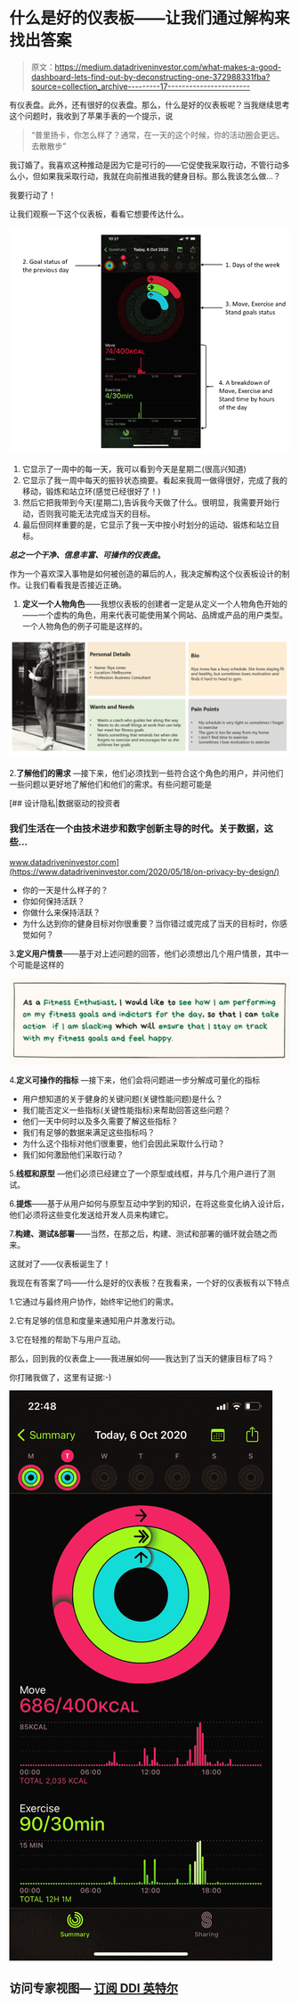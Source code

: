 # 什么是好的仪表板——让我们通过解构来找出答案

> 原文：<https://medium.datadriveninvestor.com/what-makes-a-good-dashboard-lets-find-out-by-deconstructing-one-372988331fba?source=collection_archive---------17----------------------->

有仪表盘。此外，还有很好的仪表盘。那么，什么是好的仪表板呢？当我继续思考这个问题时，我收到了苹果手表的一个提示，说

> “普里扬卡，你怎么样了？通常，在一天的这个时候，你的活动圈会更远。去散散步”

我订婚了。我喜欢这种推动是因为它是可行的——它促使我采取行动，不管行动多么小，但如果我采取行动，我就在向前推进我的健身目标。那么我该怎么做…？

我要行动了！

让我们观察一下这个仪表板，看看它想要传达什么。

![](img/b844835757699bde02da7a85d8b62792.png)

1.  它显示了一周中的每一天，我可以看到今天是星期二(很高兴知道)
2.  它显示了我一周中每天的振铃状态摘要。看起来我周一做得很好，完成了我的移动，锻炼和站立环(感觉已经很好了！)
3.  然后它把我带到今天(星期二),告诉我今天做了什么。很明显，我需要开始行动，否则我可能无法完成当天的目标。
4.  最后但同样重要的是，它显示了我一天中按小时划分的运动、锻炼和站立目标。

***总之一个干净、信息丰富、可操作的仪表盘*。**

作为一个喜欢深入事物是如何被创造的幕后的人，我决定解构这个仪表板设计的制作。让我们看看我是否接近正确。

1.  **定义一个人物角色**——我想仪表板的创建者一定是从定义一个人物角色开始的——一个虚构的角色，用来代表可能使用某个网站、品牌或产品的用户类型。一个人物角色的例子可能是这样的。

![](img/42e452d1c994e7fc2c8d7f51cdc6bff1.png)

2.**了解他们的需求** —接下来，他们必须找到一些符合这个角色的用户，并问他们一些问题以更好地了解他们和他们的需求。有些问题可能是

[](https://www.datadriveninvestor.com/2020/05/18/on-privacy-by-design/) [## 设计隐私|数据驱动的投资者

### 我们生活在一个由技术进步和数字创新主导的时代。关于数据，这些…

www.datadriveninvestor.com](https://www.datadriveninvestor.com/2020/05/18/on-privacy-by-design/) 

*   你的一天是什么样子的？
*   你如何保持活跃？
*   你做什么来保持活跃？
*   为什么达到你的健身目标对你很重要？当你错过或完成了当天的目标时，你感觉如何？

3.**定义用户情景**——基于对上述问题的回答，他们必须想出几个用户情景，其中一个可能是这样的

![](img/f485cd99b743c868fa0d0b9914c77bad.png)

4.**定义可操作的指标** —接下来，他们会将问题进一步分解成可量化的指标

*   用户想知道的关于健身的关键问题(关键性能问题)是什么？
*   我们能否定义一些指标(关键性能指标)来帮助回答这些问题？
*   他们一天中何时以及多久需要了解这些指标？
*   我们有足够的数据来满足这些指标吗？
*   为什么这个指标对他们很重要，他们会因此采取什么行动？
*   我们如何激励他们采取行动？

5.**线框和原型** —他们必须已经建立了一个原型或线框，并与几个用户进行了测试。

6.**提炼**——基于从用户如何与原型互动中学到的知识，在将这些变化纳入设计后，他们必须将这些变化发送给开发人员来构建它。

7.**构建、测试&部署**——当然，在那之后，构建、测试和部署的循环就会随之而来。

这就对了——仪表板诞生了！

我现在有答案了吗——什么是好的仪表板？在我看来，一个好的仪表板有以下特点

1.它通过与最终用户协作，始终牢记他们的需求。

2.它有足够的信息和度量来通知用户并激发行动。

3.它在轻推的帮助下与用户互动。

那么，回到我的仪表盘上——我进展如何——我达到了当天的健康目标了吗？

你打赌我做了，这里有证据:-)

![](img/4041949fb7c54887c7806e170b4124d2.png)

## 访问专家视图— [订阅 DDI 英特尔](https://datadriveninvestor.com/ddi-intel)